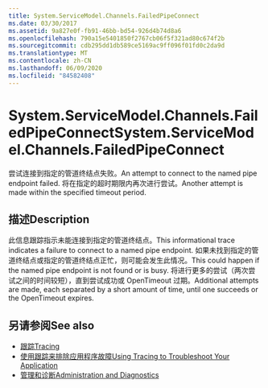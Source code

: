 ```yaml
---
title: System.ServiceModel.Channels.FailedPipeConnect
ms.date: 03/30/2017
ms.assetid: 9a827e0f-fb91-46bb-bd54-926d4b74d8a6
ms.openlocfilehash: 790a15e5401850f2767cb06f5f321ad80c674f2b
ms.sourcegitcommit: cdb295dd1db589ce5169ac9ff096f01fd0c2da9d
ms.translationtype: MT
ms.contentlocale: zh-CN
ms.lasthandoff: 06/09/2020
ms.locfileid: "84582408"
---
```

# <a name="systemservicemodelchannelsfailedpipeconnect"></a><span data-ttu-id="90478-102">System.ServiceModel.Channels.FailedPipeConnect</span><span class="sxs-lookup"><span data-stu-id="90478-102">System.ServiceModel.Channels.FailedPipeConnect</span></span>
<span data-ttu-id="90478-103">尝试连接到指定的管道终结点失败。</span><span class="sxs-lookup"><span data-stu-id="90478-103">An attempt to connect to the named pipe endpoint failed.</span></span> <span data-ttu-id="90478-104">将在指定的超时期限内再次进行尝试。</span><span class="sxs-lookup"><span data-stu-id="90478-104">Another attempt is made within the specified timeout period.</span></span>  
  
## <a name="description"></a><span data-ttu-id="90478-105">描述</span><span class="sxs-lookup"><span data-stu-id="90478-105">Description</span></span>  
 <span data-ttu-id="90478-106">此信息跟踪指示未能连接到指定的管道终结点。</span><span class="sxs-lookup"><span data-stu-id="90478-106">This informational trace indicates a failure to connect to a named pipe endpoint.</span></span> <span data-ttu-id="90478-107">如果未找到指定的管道终结点或指定的管道终结点正忙，则可能会发生此情况。</span><span class="sxs-lookup"><span data-stu-id="90478-107">This could happen if the named pipe endpoint is not found or is busy.</span></span> <span data-ttu-id="90478-108">将进行更多的尝试（两次尝试之间的时间较短），直到尝试成功或 OpenTimeout 过期。</span><span class="sxs-lookup"><span data-stu-id="90478-108">Additional attempts are made, each separated by a short amount of time, until one succeeds or the OpenTimeout expires.</span></span>  
  
## <a name="see-also"></a><span data-ttu-id="90478-109">另请参阅</span><span class="sxs-lookup"><span data-stu-id="90478-109">See also</span></span>

- [<span data-ttu-id="90478-110">跟踪</span><span class="sxs-lookup"><span data-stu-id="90478-110">Tracing</span></span>](index.md)
- [<span data-ttu-id="90478-111">使用跟踪来排除应用程序故障</span><span class="sxs-lookup"><span data-stu-id="90478-111">Using Tracing to Troubleshoot Your Application</span></span>](using-tracing-to-troubleshoot-your-application.md)
- [<span data-ttu-id="90478-112">管理和诊断</span><span class="sxs-lookup"><span data-stu-id="90478-112">Administration and Diagnostics</span></span>](../index.md)
